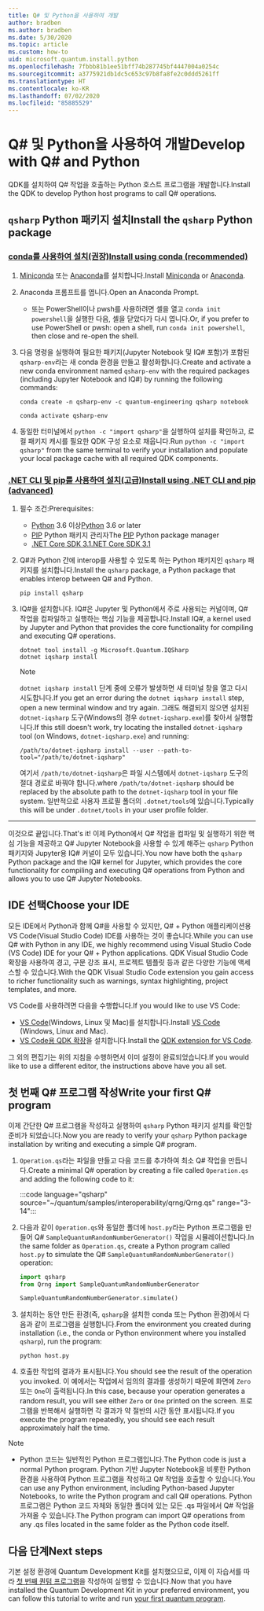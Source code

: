 ```yaml
---
title: Q# 및 Python을 사용하여 개발
author: bradben
ms.author: bradben
ms.date: 5/30/2020
ms.topic: article
ms.custom: how-to
uid: microsoft.quantum.install.python
ms.openlocfilehash: 7fbbb81b1ee51bff74b287745bf4447004a0254c
ms.sourcegitcommit: a3775921db1dc5c653c97b8fa8fe2c0ddd5261ff
ms.translationtype: HT
ms.contentlocale: ko-KR
ms.lasthandoff: 07/02/2020
ms.locfileid: "85885529"
---
```

# <a name="develop-with-q-and-python"></a><span data-ttu-id="45304-102">Q# 및 Python을 사용하여 개발</span><span class="sxs-lookup"><span data-stu-id="45304-102">Develop with Q# and Python</span></span>

<span data-ttu-id="45304-103">QDK를 설치하여 Q# 작업을 호출하는 Python 호스트 프로그램을 개발합니다.</span><span class="sxs-lookup"><span data-stu-id="45304-103">Install the QDK to develop Python host programs to call Q# operations.</span></span>

## <a name="install-the-qsharp-python-package"></a><span data-ttu-id="45304-104">`qsharp` Python 패키지 설치</span><span class="sxs-lookup"><span data-stu-id="45304-104">Install the `qsharp` Python package</span></span>

### <a name="install-using-conda-recommended"></a>[<span data-ttu-id="45304-105">conda를 사용하여 설치(권장)</span><span class="sxs-lookup"><span data-stu-id="45304-105">Install using conda (recommended)</span></span>](#tab/tabid-conda)

1. <span data-ttu-id="45304-106">[Miniconda](https://docs.conda.io/en/latest/miniconda.html) 또는 [Anaconda](https://www.anaconda.com/products/individual#Downloads)를 설치합니다.</span><span class="sxs-lookup"><span data-stu-id="45304-106">Install [Miniconda](https://docs.conda.io/en/latest/miniconda.html) or [Anaconda](https://www.anaconda.com/products/individual#Downloads).</span></span>

1. <span data-ttu-id="45304-107">Anaconda 프롬프트를 엽니다.</span><span class="sxs-lookup"><span data-stu-id="45304-107">Open an Anaconda Prompt.</span></span>

   - <span data-ttu-id="45304-108">또는 PowerShell이나 pwsh를 사용하려면 셸을 열고 `conda init powershell`을 실행한 다음, 셸을 닫았다가 다시 엽니다.</span><span class="sxs-lookup"><span data-stu-id="45304-108">Or, if you prefer to use PowerShell or pwsh: open a shell, run `conda init powershell`, then close and re-open the shell.</span></span>

1. <span data-ttu-id="45304-109">다음 명령을 실행하여 필요한 패키지(Jupyter Notebook 및 IQ# 포함)가 포함된 `qsharp-env`라는 새 conda 환경을 만들고 활성화합니다.</span><span class="sxs-lookup"><span data-stu-id="45304-109">Create and activate a new conda environment named `qsharp-env` with the required packages (including Jupyter Notebook and IQ#) by running the following commands:</span></span>

    ```
    conda create -n qsharp-env -c quantum-engineering qsharp notebook

    conda activate qsharp-env
    ```

1. <span data-ttu-id="45304-110">동일한 터미널에서 `python -c "import qsharp"`을 실행하여 설치를 확인하고, 로컬 패키지 캐시를 필요한 QDK 구성 요소로 채웁니다.</span><span class="sxs-lookup"><span data-stu-id="45304-110">Run `python -c "import qsharp"` from the same terminal to verify your installation and populate your local package cache with all required QDK components.</span></span>

### <a name="install-using-net-cli-and-pip-advanced"></a>[<span data-ttu-id="45304-111">.NET CLI 및 pip를 사용하여 설치(고급)</span><span class="sxs-lookup"><span data-stu-id="45304-111">Install using .NET CLI and pip (advanced)</span></span>](#tab/tabid-dotnetcli)

1. <span data-ttu-id="45304-112">필수 조건:</span><span class="sxs-lookup"><span data-stu-id="45304-112">Prerequisites:</span></span>

    - <span data-ttu-id="45304-113">[Python](https://www.python.org/downloads/) 3.6 이상</span><span class="sxs-lookup"><span data-stu-id="45304-113">[Python](https://www.python.org/downloads/) 3.6 or later</span></span>
    - <span data-ttu-id="45304-114">[PIP](https://pip.pypa.io/en/stable/installing) Python 패키지 관리자</span><span class="sxs-lookup"><span data-stu-id="45304-114">The [PIP](https://pip.pypa.io/en/stable/installing) Python package manager</span></span>
    - [<span data-ttu-id="45304-115">.NET Core SDK 3.1</span><span class="sxs-lookup"><span data-stu-id="45304-115">.NET Core SDK 3.1</span></span>](https://dotnet.microsoft.com/download/dotnet-core/3.1)


1. <span data-ttu-id="45304-116">Q#과 Python 간에 interop를 사용할 수 있도록 하는 Python 패키지인 `qsharp` 패키지를 설치합니다.</span><span class="sxs-lookup"><span data-stu-id="45304-116">Install the `qsharp` package, a Python package that enables interop between Q# and Python.</span></span>

    ```
    pip install qsharp
    ```

1. <span data-ttu-id="45304-117">IQ#을 설치합니다. IQ#은 Jupyter 및 Python에서 주로 사용되는 커널이며, Q# 작업을 컴파일하고 실행하는 핵심 기능을 제공합니다.</span><span class="sxs-lookup"><span data-stu-id="45304-117">Install IQ#, a kernel used by Jupyter and Python that provides the core functionality for compiling and executing Q# operations.</span></span>

    ```dotnetcli
    dotnet tool install -g Microsoft.Quantum.IQSharp
    dotnet iqsharp install
    ```

    > [!NOTE]
    > <span data-ttu-id="45304-118">`dotnet iqsharp install` 단계 중에 오류가 발생하면 새 터미널 창을 열고 다시 시도합니다.</span><span class="sxs-lookup"><span data-stu-id="45304-118">If you get an error during the `dotnet iqsharp install` step, open a new terminal window and try again.</span></span>
    > <span data-ttu-id="45304-119">그래도 해결되지 않으면 설치된 `dotnet-iqsharp` 도구(Windows의 경우 `dotnet-iqsharp.exe`)를 찾아서 실행합니다.</span><span class="sxs-lookup"><span data-stu-id="45304-119">If this still doesn't work, try locating the installed `dotnet-iqsharp` tool (on Windows, `dotnet-iqsharp.exe`) and running:</span></span>
    > ```
    > /path/to/dotnet-iqsharp install --user --path-to-tool="/path/to/dotnet-iqsharp"
    > ```
    > <span data-ttu-id="45304-120">여기서 `/path/to/dotnet-iqsharp`은 파일 시스템에서 `dotnet-iqsharp` 도구의 절대 경로로 바꿔야 합니다.</span><span class="sxs-lookup"><span data-stu-id="45304-120">where `/path/to/dotnet-iqsharp` should be replaced by the absolute path to the `dotnet-iqsharp` tool in your file system.</span></span>
    > <span data-ttu-id="45304-121">일반적으로 사용자 프로필 폴더의 `.dotnet/tools`에 있습니다.</span><span class="sxs-lookup"><span data-stu-id="45304-121">Typically this will be under `.dotnet/tools` in your user profile folder.</span></span>
    
***

<span data-ttu-id="45304-122">이것으로 끝입니다.</span><span class="sxs-lookup"><span data-stu-id="45304-122">That's it!</span></span> <span data-ttu-id="45304-123">이제 Python에서 Q# 작업을 컴파일 및 실행하기 위한 핵심 기능을 제공하고 Q# Jupyter Notebook을 사용할 수 있게 해주는 `qsharp` Python 패키지와 Jupyter용 IQ# 커널이 모두 있습니다.</span><span class="sxs-lookup"><span data-stu-id="45304-123">You now have both the `qsharp` Python package and the IQ# kernel for Jupyter, which provides the core functionality for compiling and executing Q# operations from Python and allows you to use Q# Jupyter Notebooks.</span></span>

## <a name="choose-your-ide"></a><span data-ttu-id="45304-124">IDE 선택</span><span class="sxs-lookup"><span data-stu-id="45304-124">Choose your IDE</span></span>

<span data-ttu-id="45304-125">모든 IDE에서 Python과 함께 Q#을 사용할 수 있지만, Q# + Python 애플리케이션용 VS Code(Visual Studio Code) IDE를 사용하는 것이 좋습니다.</span><span class="sxs-lookup"><span data-stu-id="45304-125">While you can use Q# with Python in any IDE, we highly recommend using Visual Studio Code (VS Code) IDE for your Q# + Python applications.</span></span> <span data-ttu-id="45304-126">QDK Visual Studio Code 확장을 사용하여 경고, 구문 강조 표시, 프로젝트 템플릿 등과 같은 다양한 기능에 액세스할 수 있습니다.</span><span class="sxs-lookup"><span data-stu-id="45304-126">With the QDK Visual Studio Code extension you gain access to richer functionality such as warnings, syntax highlighting, project templates, and more.</span></span>

<span data-ttu-id="45304-127">VS Code를 사용하려면 다음을 수행합니다.</span><span class="sxs-lookup"><span data-stu-id="45304-127">If you would like to use VS Code:</span></span>

- <span data-ttu-id="45304-128">[VS Code](https://code.visualstudio.com/download)(Windows, Linux 및 Mac)를 설치합니다.</span><span class="sxs-lookup"><span data-stu-id="45304-128">Install [VS Code](https://code.visualstudio.com/download) (Windows, Linux and Mac).</span></span>
- <span data-ttu-id="45304-129">[VS Code용 QDK 확장](https://marketplace.visualstudio.com/items?itemName=quantum.quantum-devkit-vscode)을 설치합니다.</span><span class="sxs-lookup"><span data-stu-id="45304-129">Install the [QDK extension for VS Code](https://marketplace.visualstudio.com/items?itemName=quantum.quantum-devkit-vscode).</span></span>

<span data-ttu-id="45304-130">그 외의 편집기는 위의 지침을 수행하면서 이미 설정이 완료되었습니다.</span><span class="sxs-lookup"><span data-stu-id="45304-130">If you would like to use a different editor, the instructions above have you all set.</span></span>

## <a name="write-your-first-q-program"></a><span data-ttu-id="45304-131">첫 번째 Q# 프로그램 작성</span><span class="sxs-lookup"><span data-stu-id="45304-131">Write your first Q# program</span></span>

<span data-ttu-id="45304-132">이제 간단한 Q# 프로그램을 작성하고 실행하여 `qsharp` Python 패키지 설치를 확인할 준비가 되었습니다.</span><span class="sxs-lookup"><span data-stu-id="45304-132">Now you are ready to verify your `qsharp` Python package installation by writing and executing a simple Q# program.</span></span>

1. <span data-ttu-id="45304-133">`Operation.qs`라는 파일을 만들고 다음 코드를 추가하여 최소 Q# 작업을 만듭니다.</span><span class="sxs-lookup"><span data-stu-id="45304-133">Create a minimal Q# operation by creating a file called `Operation.qs` and adding the following code to it:</span></span>

    :::code language="qsharp" source="~/quantum/samples/interoperability/qrng/Qrng.qs" range="3-14":::

1. <span data-ttu-id="45304-134">다음과 같이 `Operation.qs`와 동일한 폴더에 `host.py`라는 Python 프로그램을 만들어 Q# `SampleQuantumRandomNumberGenerator()` 작업을 시뮬레이션합니다.</span><span class="sxs-lookup"><span data-stu-id="45304-134">In the same folder as `Operation.qs`, create a Python program called `host.py` to simulate the Q# `SampleQuantumRandomNumberGenerator()` operation:</span></span>

    ```python
    import qsharp
    from Qrng import SampleQuantumRandomNumberGenerator

    SampleQuantumRandomNumberGenerator.simulate()
    ```

1. <span data-ttu-id="45304-135">설치하는 동안 만든 환경(즉, `qsharp`을 설치한 conda 또는 Python 환경)에서 다음과 같이 프로그램을 실행합니다.</span><span class="sxs-lookup"><span data-stu-id="45304-135">From the environment you created during installation (i.e., the conda or Python environment where you installed `qsharp`), run the program:</span></span>

    ```
    python host.py
    ```

1. <span data-ttu-id="45304-136">호출한 작업의 결과가 표시됩니다.</span><span class="sxs-lookup"><span data-stu-id="45304-136">You should see the result of the operation you invoked.</span></span> <span data-ttu-id="45304-137">이 예에서는 작업에서 임의의 결과를 생성하기 때문에 화면에 `Zero` 또는 `One`이 출력됩니다.</span><span class="sxs-lookup"><span data-stu-id="45304-137">In this case, because your operation generates a random result, you will see either `Zero` or `One` printed on the screen.</span></span> <span data-ttu-id="45304-138">프로그램을 반복해서 실행하면 각 결과가 약 절반의 시간 동안 표시됩니다.</span><span class="sxs-lookup"><span data-stu-id="45304-138">If you execute the program repeatedly, you should see each result approximately half the time.</span></span>

> [!NOTE]
> * <span data-ttu-id="45304-139">Python 코드는 일반적인 Python 프로그램입니다.</span><span class="sxs-lookup"><span data-stu-id="45304-139">The Python code is just a normal Python program.</span></span> <span data-ttu-id="45304-140">Python 기반 Jupyter Notebook을 비롯한 Python 환경을 사용하여 Python 프로그램을 작성하고 Q# 작업을 호출할 수 있습니다.</span><span class="sxs-lookup"><span data-stu-id="45304-140">You can use any Python environment, including Python-based Jupyter Notebooks, to write the Python program and call Q# operations.</span></span> <span data-ttu-id="45304-141">Python 프로그램은 Python 코드 자체와 동일한 폴더에 있는 모든 .qs 파일에서 Q# 작업을 가져올 수 있습니다.</span><span class="sxs-lookup"><span data-stu-id="45304-141">The Python program can import Q# operations from any .qs files located in the same folder as the Python code itself.</span></span>

## <a name="next-steps"></a><span data-ttu-id="45304-142">다음 단계</span><span class="sxs-lookup"><span data-stu-id="45304-142">Next steps</span></span>

<span data-ttu-id="45304-143">기본 설정 환경에 Quantum Development Kit를 설치했으므로, 이제 이 자습서를 따라 [첫 번째 퀀텀 프로그램](xref:microsoft.quantum.quickstarts.qrng)을 작성하여 실행할 수 있습니다.</span><span class="sxs-lookup"><span data-stu-id="45304-143">Now that you have installed the Quantum Development Kit in your preferred environment, you can follow this tutorial to write and run [your first quantum program](xref:microsoft.quantum.quickstarts.qrng).</span></span>
